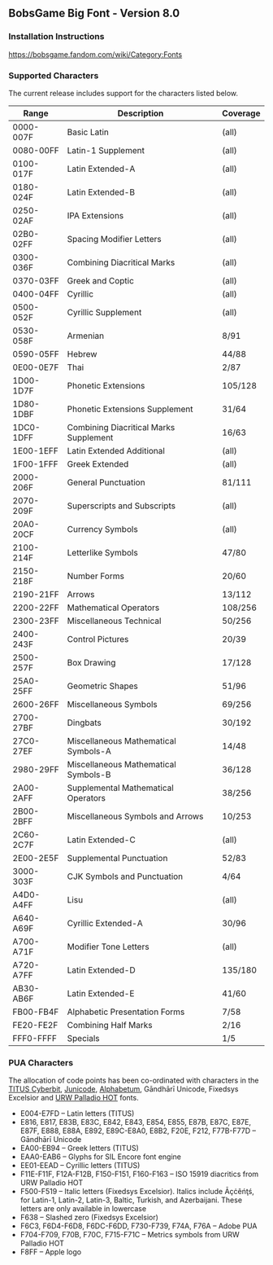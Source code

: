 ﻿## BobsGame Big Font - Version 8.0

### Installation Instructions
https://bobsgame.fandom.com/wiki/Category:Fonts

### Supported Characters
The current release includes support for the characters listed below.

| Range     | Description                            | Coverage |
|-----------|----------------------------------------|----------|
| 0000-007F | Basic Latin                            | (all)    |
| 0080-00FF | Latin-1 Supplement                     | (all)    |
| 0100-017F | Latin Extended-A                       | (all)    |
| 0180-024F | Latin Extended-B                       | (all)    |
| 0250-02AF | IPA Extensions                         | (all)    |
| 02B0-02FF | Spacing Modifier Letters               | (all)    |
| 0300-036F | Combining Diacritical Marks            | (all)    |
| 0370-03FF | Greek and Coptic                       | (all)    |
| 0400-04FF | Cyrillic                               | (all)    |
| 0500-052F | Cyrillic Supplement                    | (all)    |
| 0530-058F | Armenian                               | 8/91     |
| 0590-05FF | Hebrew                                 | 44/88    |
| 0E00-0E7F | Thai                                   | 2/87     |
| 1D00-1D7F | Phonetic Extensions                    | 105/128  |
| 1D80-1DBF | Phonetic Extensions Supplement         | 31/64    |
| 1DC0-1DFF | Combining Diacritical Marks Supplement | 16/63    |
| 1E00-1EFF | Latin Extended Additional              | (all)    |
| 1F00-1FFF | Greek Extended                         | (all)    |
| 2000-206F | General Punctuation                    | 81/111   |
| 2070-209F | Superscripts and Subscripts            | (all)    |
| 20A0-20CF | Currency Symbols                       | (all)    |
| 2100-214F | Letterlike Symbols                     | 47/80    |
| 2150-218F | Number Forms                           | 20/60    |
| 2190-21FF | Arrows                                 | 13/112   |
| 2200-22FF | Mathematical Operators                 | 108/256  |
| 2300-23FF | Miscellaneous Technical                | 50/256   |
| 2400-243F | Control Pictures                       | 20/39    |
| 2500-257F | Box Drawing                            | 17/128   |
| 25A0-25FF | Geometric Shapes                       | 51/96    |
| 2600-26FF | Miscellaneous Symbols                  | 69/256   |
| 2700-27BF | Dingbats                               | 30/192   |
| 27C0-27EF | Miscellaneous Mathematical Symbols-A   | 14/48    |
| 2980-29FF | Miscellaneous Mathematical Symbols-B   | 36/128   |
| 2A00-2AFF | Supplemental Mathematical Operators    | 38/256   |
| 2B00-2BFF | Miscellaneous Symbols and Arrows       | 10/253   |
| 2C60-2C7F | Latin Extended-C                       | (all)    |
| 2E00-2E5F | Supplemental Punctuation               | 52/83    |
| 3000-303F | CJK Symbols and Punctuation            | 4/64     |
| A4D0-A4FF | Lisu                                   | (all)    |
| A640-A69F | Cyrillic Extended-A                    | 30/96    |
| A700-A71F | Modifier Tone Letters                  | (all)    |
| A720-A7FF | Latin Extended-D                       | 135/180  |
| AB30-AB6F | Latin Extended-E                       | 41/60    |
| FB00-FB4F | Alphabetic Presentation Forms          | 7/58     |
| FE20-FE2F | Combining Half Marks                   | 2/16     |
| FFF0-FFFF | Specials                               | 1/5      |

### PUA Characters
The allocation of code points has been co-ordinated with characters in the [TITUS Cyberbit](http://titus.uni-frankfurt.de/), [Junicode](https://junicode.sourceforge.io/), [Alphabetum](http://guindo.pntic.mec.es/~jmag0042/alphaeng.html), Gāndhārī Unicode, Fixedsys Excelsior and [URW Palladio HOT](http://www.sanskritweb.net/fonts/index.html) fonts.
* E004-E7FD – Latin letters (TITUS)
* E816, E817, E83B, E83C, E842, E843, E854, E855, E87B, E87C, E87E, E87F, E888, E88A, E892, E89C-E8A0, E8B2, F20E, F212, F77B-F77D – Gāndhārī Unicode
* EA00-EB94 – Greek letters (TITUS)
* EAA0-EAB6 – Glyphs for SIL Encore font engine
* EE01-EEAD – Cyrillic letters (TITUS)
* F11E-F11F, F12A-F12B, F150-F151, F160-F163 – ISO 15919 diacritics from URW Palladio HOT
* F500-F519 – Italic letters (Fixedsys Excelsior). Italics include Āçċêńţś, for Latin-1, Latin-2, Latin-3, Baltic, Turkish, and Azerbaijani. These letters are only available in lowercase
* F638 – Slashed zero (Fixedsys Excelsior)
* F6C3, F6D4-F6D8, F6DC-F6DD, F730-F739, F74A, F76A – Adobe PUA
* F704-F709, F70B, F70C, F715-F71C – Metrics symbols from URW Palladio HOT
* F8FF – Apple logo
